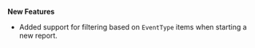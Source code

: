 **New Features**

* Added support for filtering based on `EventType` items when starting a new report.